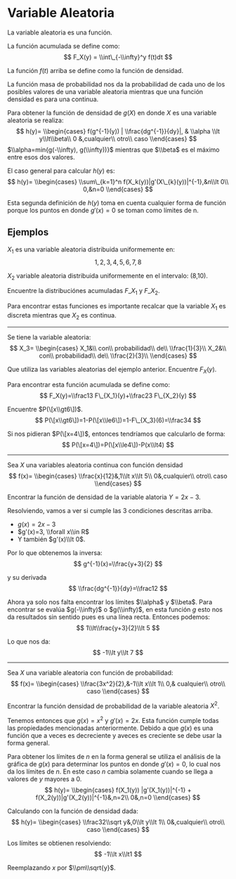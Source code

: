 # Variable Aleatoria

La variable aleatoria es una función.

La función acumulada se define como: $$ F_X(y) = \\int\_{-\\infty}^y f(t)dt $$

La función $f(t)$ arriba se define como la función de densidad.

La función masa de probabilidad nos da la probabilidad de cada uno de los
posibles valores de una variable aleatoria mientras que una función densidad es
para una continua.

Para obtener la función de densidad de $g(X)$ en donde $X$ es una variable
aleatoria se realiza: $$ h(y)= \\begin{cases} f(g^{-1}(y)) |
\\frac{dg^{-1}}{dy}|, & \\alpha \\lt y\\lt\\beta\\ 0 &,cualquier\\ otro\\ caso
\\end{cases} $$ $\\alpha=min{g(-\\infty), g(\\infty))}$ mientras que $\\beta$ es
el máximo entre esos dos valores.

El caso general para calcular $h(y)$ es: $$ h(y)= \\begin{cases} \\sum\_{k=1}^n
f(X_k(y))|g'(X\_{k}(y))|^{-1},&n\\lt 0\\ 0,&n=0 \\end{cases} $$

Esta segunda definición de $h(y)$ toma en cuenta cualquier forma de función
porque los puntos en donde $g'(x)=0$ se toman como límites de n.

## Ejemplos

$X_1$ es una variable aleatoria distribuida uniformemente en: $$
{1,2,3,4,5,6,7,8} $$

$X_2$ variable aleatoria distribuida uniformemente en el intervalo: (8,10).

Encuentre la distribuciónes acumuladas $F\_{X_1}$ y $F\_{X_2}$.

Para encontrar estas funciones es importante recalcar que la variable $X_1$ es
discreta mientras que $X_2$ es continua.

______________________________________________________________________

Se tiene la variable aleatoria: $$ X_3= \\begin{cases} X_1&\\ con\\
probabilidad\\ de\\ \\frac{1}{3}\\ X_2&\\ con\\ probabilidad\\ de\\
\\frac{2}{3}\\ \\end{cases} $$

Que utiliza las variables aleatorias del ejemplo anterior. Encuentre $F_X(y)$.

Para encontrar esta función acumulada se define como: $$ F_X(y)=\\frac13
F\_{X_1}(y)+\\frac23 F\_{X_2}(y) $$

Encuentre $P(\[x\\gt6\])$. $$
P(\[x\\gt6\])=1-P(\[x\\le6\])=1-F\_{X_3}(6)=\\frac34 $$

Si nos pidieran $P(\[x=4\])$, entonces tendríamos que calcularlo de forma: $$
P(\[x=4\])=P(\[x\\le4\])-P(x\\lt4) $$

______________________________________________________________________

Sea $X$ una variables aleatoria continua con función densidad $$ f(x)=
\\begin{cases} \\frac{x}{12}&,1\\lt x\\lt 5\\ 0&,cualquier\\ otro\\ caso
\\end{cases} $$

Encontrar la función de densidad de la variable alatoria $Y=2x-3$.

Resolviendo, vamos a ver si cumple las 3 condiciones descritas arriba.

- $g(x)=2x-3$
- $g'(x)=3, \\forall x\\in R$
- Y también $g'(x)\\lt 0$.

Por lo que obtenemos la inversa: $$ g^{-1}(x)=\\frac{y+3}{2} $$

y su derivada $$ \\frac{dg^{-1}}{dy}=\\frac12 $$

Ahora ya solo nos falta encontrar los límites $\\alpha$ y $\\beta$. Para
encontrar se evalúa $g(-\\infty)$ o $g(\\infty)$, en esta función $g$ esto nos
da resultados sin sentido pues es una línea recta. Entonces podemos: $$
1\\lt\\frac{y+3}{2}\\lt 5 $$

Lo que nos da: $$ -1\\lt y\\lt 7 $$

______________________________________________________________________

Sea $X$ una variable aleatoria con función de probabilidad: $$ f(x)=
\\begin{cases} \\frac{3x^2}{2},&-1\\lt x\\lt 1\\ 0,& cualquier\\ otro\\ caso
\\end{cases} $$

Encontrar la función densidad de probabilidad de la variable aleatoria $X^2$.

Tenemos entonces que $g(x)=x^2$ y $g'(x)=2x$. Esta función cumple todas las
propiedades mencionadas anteriormente. Debido a que $g(x)$ es una función que a
veces es decreciente y aveces es creciente se debe usar la forma general.

Para obtener los límites de $n$ en la forma general se utiliza el análisis de la
gráfica de $g(x)$ para determinar los puntos en donde $g'(x)=0$, lo cual nos da
los límites de $n$. En este caso $n$ cambia solamente cuando se llega a valores
de $y$ mayores a 0. $$ h(y)= \\begin{cases} f(X_1(y)) |g'(X_1(y))|^{-1} +
f(X_2(y))|g'(X_2(y))|^{-1}&,n=2\\ 0&,n=0 \\end{cases} $$

Calculando con la función de densidad dada: $$ h(y)= \\begin{cases}
\\frac32\\sqrt y&,0\\lt y\\lt 1\\ 0&,cualquier\\ otro\\ caso \\end{cases} $$

Los límites se obtienen resolviendo: $$ -1\\lt x\\lt1 $$

Reemplazando $x$ por $\\pm\\sqrt{y}$.
